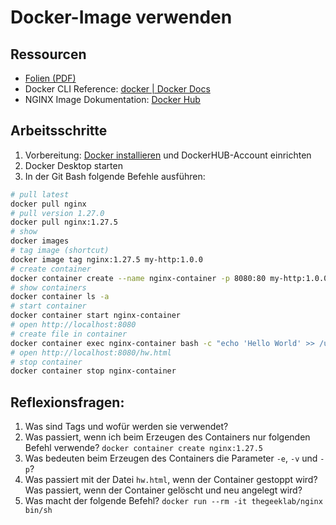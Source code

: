 # Docker-Image verwenden

## Ressourcen

- [Folien (PDF)](Containertechnologien.pdf)
- Docker CLI Reference: [docker | Docker Docs](https://docs.docker.com/reference/cli/docker/)
- NGINX Image Dokumentation: [Docker Hub](https://hub.docker.com/_/nginx)

## Arbeitsschritte

1. Vorbereitung: [Docker installieren](https://docs.docker.com/get-started/get-docker/) und DockerHUB-Account einrichten
2. Docker Desktop starten
3. In der Git Bash folgende Befehle ausführen:

```bash
# pull latest
docker pull nginx
# pull version 1.27.0
docker pull nginx:1.27.5
# show
docker images
# tag image (shortcut)
docker image tag nginx:1.27.5 my-http:1.0.0
# create container
docker container create --name nginx-container -p 8080:80 my-http:1.0.0
# show containers
docker container ls -a
# start container
docker container start nginx-container
# open http://localhost:8080
# create file in container
docker container exec nginx-container bash -c "echo 'Hello World' >> /usr/share/nginx/html/hw.html"
# open http://localhost:8080/hw.html
# stop container
docker container stop nginx-container
```

## Reflexionsfragen:

1. Was sind Tags und wofür werden sie verwendet?
2. Was passiert, wenn ich beim Erzeugen des Containers nur folgenden Befehl verwende?
   `docker container create nginx:1.27.5`
3. Was bedeuten beim Erzeugen des Containers die Parameter `-e`, `-v` und `-p`?
4. Was passiert mit der Datei `hw.html`, wenn der Container gestoppt wird? Was passiert, wenn der Container gelöscht und neu angelegt wird?
5. Was macht der folgende Befehl?
   `docker run --rm -it thegeeklab/nginx bin/sh`
